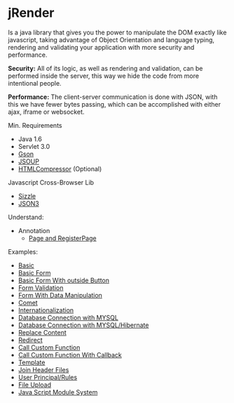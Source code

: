 jRender
=========
Is a java library that gives you the power to manipulate the DOM exactly like javascript, taking advantage of Object Orientation and language typing, rendering and validating your application with more security and performance.

**Security:**
All of its logic, as well as rendering and validation, can be performed inside the server, this way we hide the code from more intentional people.

**Performance:**
The client-server communication is done with JSON, with this we have fewer bytes passing, which can be accomplished with either ajax, iframe or websocket.

Min. Requirements
- Java 1.6
- Servlet 3.0
- [Gson](https://code.google.com/p/google-gson/)  
- [JSOUP](http://jsoup.org/)  
- [HTMLCompressor](https://code.google.com/p/htmlcompressor/) (Optional)  

Javascript Cross-Browser Lib
- [Sizzle](http://sizzlejs.com/)  
- [JSON3](http://bestiejs.github.io/json3/)

Understand:  
- Annotation
	- [Page and RegisterPage](/understand/pageRegisterPage.md)  

Examples:  
- [Basic](/samples/basic.md)  
- [Basic Form ](/samples/formBasic.md)  
- [Basic Form With outside Button](/samples/formBasicWithOutsideButton.md)  
- [Form Validation](/samples/formValidation.md)  
- [Form With Data Manipulation](/samples/formWithManipulation.md)  
- [Comet](/samples/comet.md)  
- [Internationalization](/samples/internationalization.md)  
- [Database Connection with MYSQL](/samples/databaseConnection.md)  
- [Database Connection with MYSQL/Hibernate](/samples/customDatabaseConnectionHibernate.md)  
- [Replace Content](/samples/replaceContent.md)  
- [Redirect](/samples/redirect.md)  
- [Call Custom Function](/samples/callCustomFunction.md)  
- [Call Custom Function With Callback](/samples/callCustomFunctionWithCallbackFunction.md)  
- [Template](/samples/template.md)  
- [Join Header Files](/samples/joinHeaderFiles.md)  
- [User Principal/Rules](/samples/userPrincipalRules.md) 
- [File Upload](/samples/fileUpload.md)  
- [Java Script Module System](/samples/javaScriptModuleSystem.md)  
